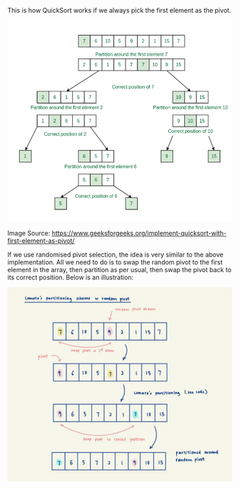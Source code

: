 This is how QuickSort works if we always pick the first element as the pivot.

![QuickSort with first element as pivot](../../../../../../../docs/assets/images/QuickSortFirstPivot.png)

Image Source: https://www.geeksforgeeks.org/implement-quicksort-with-first-element-as-pivot/

If we use randomised pivot selection, the idea is very similar to the above implementation. All we
need to do is to swap the random pivot to the first element in the array, then partition as per usual,
then swap the pivot back to its correct position. Below is an illustration:

![Lomuto's QuickSort with random pivot](../../../../../../../docs/assets/images/Lomutos.jpeg)
